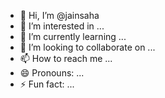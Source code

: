 - 👋 Hi, I’m @jainsaha
- 👀 I’m interested in ...
- 🌱 I’m currently learning ...
- 💞️ I’m looking to collaborate on ...
- 📫 How to reach me ...
- 😄 Pronouns: ...
- ⚡ Fun fact: ...

<!---
jainsaha/jainsaha is a ✨ special ✨ repository because its `README.md` (this file) appears on your GitHub profile.
You can click the Preview link to take a look at your changes.
--->
